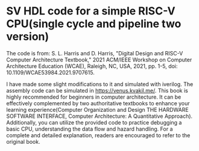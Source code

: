 # SV HDL code for a simple RISC-V CPU(single cycle and pipeline two version)

The code is from:
S. L. Harris and D. Harris, "Digital Design and RISC-V Computer Architecture Textbook," 2021 ACM/IEEE Workshop on Computer Architecture Education (WCAE), Raleigh, NC, USA, 2021, pp. 1-5, doi: 10.1109/WCAE53984.2021.9707615.

I have made some slight modifications to it and simulated with iverilog.
The assembly code can be simulated in https://venus.kvakil.me/.
This book is highly recommended for beginners in computer architecture. 
It can be effectively complemented by two authoritative textbooks to enhance your learning experience(Computer Organization and Design  THE HARDWARE SOFTWARE INTERFACE, Computer Architecture: A Quantitative Approach). 
Additionally, you can utilize the provided code to practice debugging a basic CPU, understanding the data flow and hazard handling.
For a complete and detailed explanation, readers are encouraged to refer to the original book.
